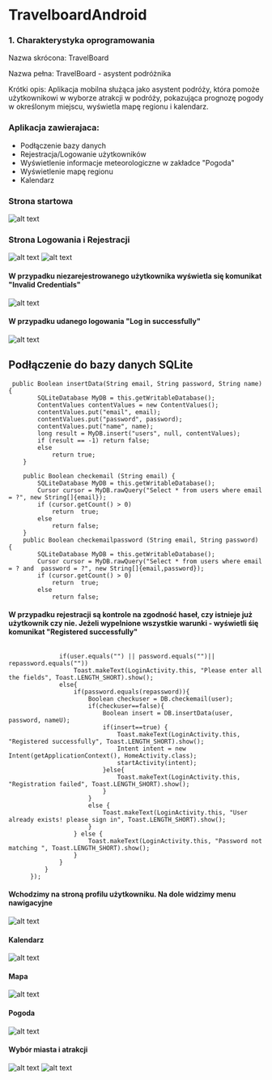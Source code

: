 # TravelboardAndroid

### 1. Charakterystyka  oprogramowania 
Nazwa skrócona: TravelBoard

Nazwa pełna: TravelBoard - asystent podróżnika

Krótki opis: Aplikacja mobilna służąca jako asystent podróży, która pomoże użytkownikowi w wyborze atrakcji w podróży, pokazująca prognozę pogody w określonym miejscu, wyświetla mapę regionu i kalendarz. 

### Aplikacja zawierajaca: 
* Podłączenie bazy danych
* Rejestracja/Logowanie użytkowników
* Wyświetlenie informacje meteorologiczne w zakładce "Pogoda"
* Wyświetlenie mapę regionu
* Kalendarz 

### Strona startowa
![alt text](img/1.png)

### Strona Logowania i Rejestracji 
![alt text](img/2.png)
![alt text](img/3.png)
#### W przypadku niezarejestrowanego użytkownika wyświetla się komunikat "Invalid Credentials"
![alt text](img/6.png)
#### W przypadku udanego logowania "Log in successfully"
![alt text](img/7.png)

## Podłączenie do bazy danych SQLite 
```
 public Boolean insertData(String email, String password, String name) {
        SQLiteDatabase MyDB = this.getWritableDatabase();
        ContentValues contentValues = new ContentValues();
        contentValues.put("email", email);
        contentValues.put("password", password);
        contentValues.put("name", name);
        long result = MyDB.insert("users", null, contentValues);
        if (result == -1) return false;
        else
            return true;
    }

    public Boolean checkemail (String email) {
        SQLiteDatabase MyDB = this.getWritableDatabase();
        Cursor cursor = MyDB.rawQuery("Select * from users where email = ?", new String[]{email});
        if (cursor.getCount() > 0)
            return  true;
        else
            return false;
    }
    public Boolean checkemailpassword (String email, String password) {
        SQLiteDatabase MyDB = this.getWritableDatabase();
        Cursor cursor = MyDB.rawQuery("Select * from users where email = ? and  password = ?", new String[]{email,password});
        if (cursor.getCount() > 0)
            return  true;
        else
            return false;
  ```
  #### W przypadku rejestracji są kontrole na zgodność haseł, czy istnieje już użytkownik czy nie. Jeżeli wypelnione wszystkie warunki - wyświetli śię komunikat "Registered successfully"
  ```
  
                if(user.equals("") || password.equals("")|| repassword.equals(""))
                    Toast.makeText(LoginActivity.this, "Please enter all the fields", Toast.LENGTH_SHORT).show();
                else{
                    if(password.equals(repassword)){
                        Boolean checkuser = DB.checkemail(user);
                        if(checkuser==false){
                            Boolean insert = DB.insertData(user, password, nameU);
                            if(insert==true) {
                                Toast.makeText(LoginActivity.this, "Registered successfully", Toast.LENGTH_SHORT).show();
                                Intent intent = new Intent(getApplicationContext(), HomeActivity.class);
                                startActivity(intent);
                            }else{
                                Toast.makeText(LoginActivity.this, "Registration failed", Toast.LENGTH_SHORT).show();
                            }
                        }
                        else {
                            Toast.makeText(LoginActivity.this, "User already exists! please sign in", Toast.LENGTH_SHORT).show();
                        }
                    } else {
                        Toast.makeText(LoginActivity.this, "Password not matching ", Toast.LENGTH_SHORT).show();
                    }
                }
            }
        });
  ```
          
#### Wchodzimy na stroną profilu użytkowniku. Na dole widzimy menu nawigacyjne 
![alt text](img/0.png)
#### Kalendarz
![alt text](img/8.png)
#### Mapa
![alt text](img/10.png)
#### Pogoda
![alt text](img/9.png)
#### Wybór miasta i atrakcji
![alt text](img/11.png)
![alt text](img/12.png)
